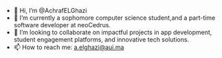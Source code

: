 - 👋 Hi, I’m @AchrafELGhazi
- 🌱 I’m currently a sophomore computer science student,and a part-time software developer at neoCedrus.
- 💞️ I’m looking to collaborate on impactful projects in app development, student engagement platforms, and innovative tech solutions.
- 📫 How to reach me: a.elghazi@aui.ma
